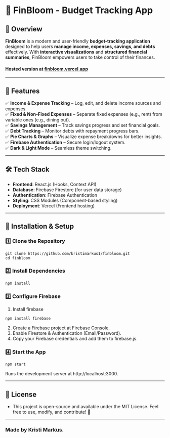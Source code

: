 # 🌿 FinBloom - Budget Tracking App

## 📌 Overview
**FinBloom** is a modern and user-friendly **budget-tracking application** designed to help users **manage income, expenses, savings, and debts** effectively. With **interactive visualizations** and **structured financial summaries**, FinBloom empowers users to take control of their finances.

#### Hosted version at [finbloom.vercel.app](https://finbloom.vercel.app/)
---

## 🎯 Features
✅ **Income & Expense Tracking** – Log, edit, and delete income sources and expenses.  
✅ **Fixed & Non-Fixed Expenses** – Separate fixed expenses (e.g., rent) from variable ones (e.g., dining out).  
✅ **Savings Management** – Track savings progress and set financial goals.  
✅ **Debt Tracking** – Monitor debts with repayment progress bars.  
✅ **Pie Charts & Graphs** – Visualize expense breakdowns for better insights.  
✅ **Firebase Authentication** – Secure login/logout system.  
✅ **Dark & Light Mode** – Seamless theme switching.  

---

## 🛠️ Tech Stack
- **Frontend**: React.js (Hooks, Context API)
- **Database**: Firebase Firestore (for user data storage)
- **Authentication**: Firebase Authentication
- **Styling**: CSS Modules (Component-based styling)
- **Deployment**: Vercel (Frontend hosting)

---

## 🚀 Installation & Setup
### 1️⃣ Clone the Repository
```
git clone https://github.com/kristimarkus1/finbloom.git
cd finbloom
```

### 2️⃣ Install Dependencies
```
npm install
```

### 3️⃣ Configure Firebase
1. Install firebase
```
npm install firebase
```

2. Create a Firebase project at Firebase Console.
3. Enable Firestore & Authentication (Email/Password).
4. Copy your Firebase credentials and add them to firebase.js.

### 4️⃣ Start the App
```
npm start
```

Runs the development server at http://localhost:3000.

---

## 📝 License
- This project is open-source and available under the MIT License. Feel free to use, modify, and contribute! 🌱

---

### Made by Kristi Markus.
